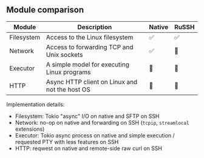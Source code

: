 ## Module comparison

| Module     | Description                                    | Native | RuSSH |
|------------|------------------------------------------------|--------|-------|
| Filesystem | Access to the Linux filesystem                 | ✅      | ✅     |
| Network    | Access to forwarding TCP and Unix sockets      | ✅      | 🚧    |
| Executor   | A simple model for executing Linux programs    | 🚧     | 🚧    |
| HTTP       | Async HTTP client on Linux and not the host OS | 🚧     | 🚧    |

Implementation details:
- Filesystem: Tokio "async" I/O on native and SFTP on SSH
- Network: no-op on native and forwarding on SSH (`tcpip`, `streamlocal` extensions)
- Executor: Tokio async process on native and simple execution / requested PTY with less features on SSH
- HTTP: reqwest on native and remote-side raw curl on SSH
